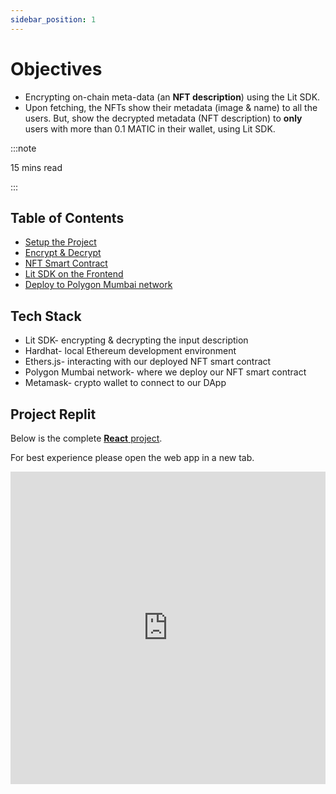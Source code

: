 ```yaml
---
sidebar_position: 1
---
```


# Objectives

* Encrypting on-chain meta-data (an **NFT description**) using the Lit SDK.
* Upon fetching, the NFTs show their metadata (image & name) to all the users. But, show the decrypted metadata (NFT description) to **only** users with more than 0.1 MATIC in their wallet, using Lit SDK.

:::note

15 mins read

:::

## Table of Contents

* [Setup the Project](/ToolsAndExamples/SDKExamples/OnchainMetadata/setup)
* [Encrypt & Decrypt](/ToolsAndExamples/SDKExamples/OnchainMetadata/encryptDecrypt)
* [NFT Smart Contract](/ToolsAndExamples/SDKExamples/OnchainMetadata/smartContract)
* [Lit SDK on the Frontend](/ToolsAndExamples/SDKExamples/OnchainMetadata/frontend)
* [Deploy to Polygon Mumbai network](/ToolsAndExamples/SDKExamples/OnchainMetadata/polygonMumbai)

## Tech Stack

* Lit SDK- encrypting & decrypting the input description
* Hardhat- local Ethereum development environment
* Ethers.js- interacting with our deployed NFT smart contract
* Polygon Mumbai network- where we deploy our NFT smart contract
* Metamask- crypto wallet to connect to our DApp

## Project Replit

Below is the complete [**React** project](
https://replit.com/@lit/Encrypt-and-Decrypt-On-chain-NFT-Metadata#encrypt_and_decrypt_on-chain_nft_metadata/src/App.js).

For best experience please open the web app in a new tab.

<iframe frameborder="0" width="100%" height="500px" src="https://replit.com/@lit/Encrypt-and-Decrypt-On-chain-NFT-Metadata#encrypt_and_decrypt_on-chain_nft_metadata/src/App.js"></iframe>